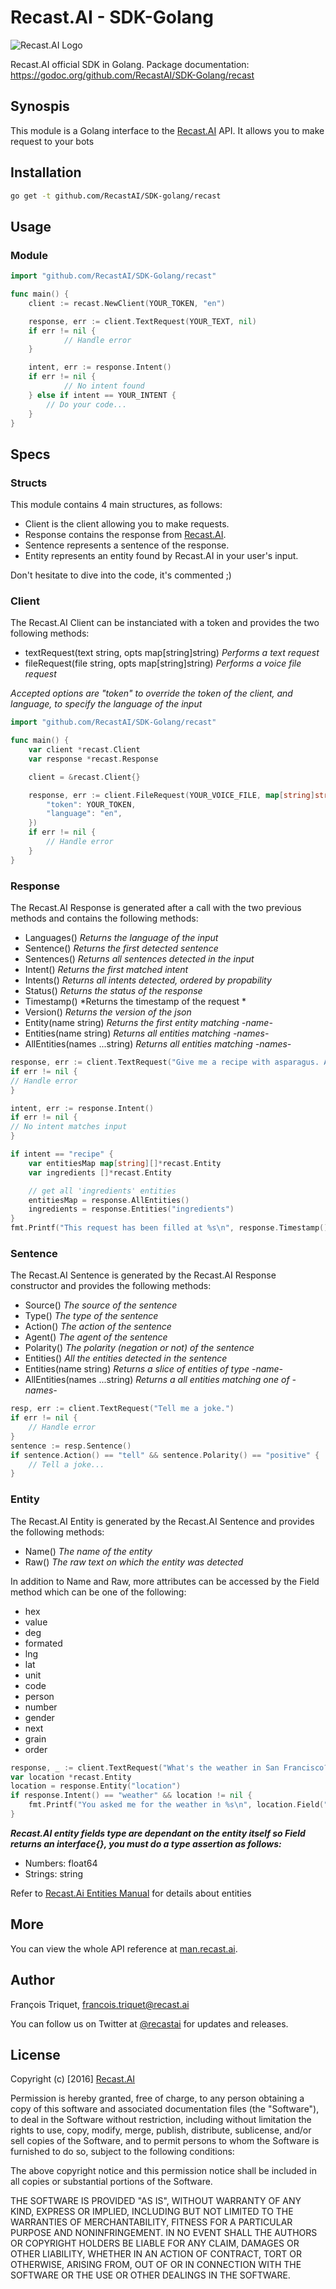 # Recast.AI - SDK-Golang

[logo]: https://github.com/RecastAI/SDK-NodeJs/blob/master/misc/logo-inline.png "Recast.AI"

![Recast.AI Logo][logo]

Recast.AI official SDK in Golang.
Package documentation: https://godoc.org/github.com/RecastAI/SDK-Golang/recast

## Synospis

This module is a Golang interface to the [Recast.AI](https://recast.ai) API. It allows you to make request to your bots

## Installation


```bash
go get -t github.com/RecastAI/SDK-golang/recast
```

## Usage

### Module

```go
import "github.com/RecastAI/SDK-Golang/recast"

func main() {
	client := recast.NewClient(YOUR_TOKEN, "en")

    response, err := client.TextRequest(YOUR_TEXT, nil)
    if err != nil {
            // Handle error
    }

    intent, err := response.Intent()
    if err != nil {
            // No intent found
    } else if intent == YOUR_INTENT {
        // Do your code...
    }
}
```

## Specs

### Structs

This module contains 4 main structures, as follows:

* Client is the client allowing you to make requests.
* Response contains the response from [Recast.AI](https://recast.ai).
* Sentence represents a sentence of the response.
* Entity represents an entity found by Recast.AI in your user's input.

Don't hesitate to dive into the code, it's commented ;)

### Client

The Recast.AI Client can be instanciated with a token and provides the two following methods:

* textRequest(text string, opts map[string]string) *Performs a text request*
* fileRequest(file string, opts map[string]string) *Performs a voice file request*

*Accepted options are "token" to override the token of the client, and language, to specify the language of the input*

```go
import "github.com/RecastAI/SDK-Golang/recast"

func main() {
    var client *recast.Client
    var response *recast.Response

    client = &recast.Client{}

    response, err := client.FileRequest(YOUR_VOICE_FILE, map[string]string {
		"token": YOUR_TOKEN,
		"language": "en",
	})
    if err != nil {
		// Handle error
    }
}
```

### Response

The Recast.AI Response is generated after a call with the two previous methods and contains the following methods:
* Languages() *Returns the language of the input*
* Sentence()  *Returns the first detected sentence*
* Sentences() *Returns all sentences detected in the input*
* Intent()    *Returns the first matched intent*
* Intents() *Returns all intents detected, ordered by propability*
* Status() *Returns the status of the response*
* Timestamp() *Returns the timestamp of the request *
* Version() *Returns the version of the json*
* Entity(name string) *Returns the first entity matching -name-*
* Entities(name string) *Returns all entities matching -names-*
* AllEntities(names ...string) *Returns all entities matching -names-*

```go
response, err := client.TextRequest("Give me a recipe with asparagus. And a recipe with tomatoes.")
if err != nil {
// Handle error
}

intent, err := response.Intent()
if err != nil {
// No intent matches input
}

if intent == "recipe" {
	var entitiesMap map[string][]*recast.Entity
    var ingredients []*recast.Entity

    // get all 'ingredients' entities
    entitiesMap = response.AllEntities()
    ingredients = response.Entities("ingredients")
}
fmt.Printf("This request has been filled at %s\n", response.Timestamp())
```

### Sentence

The Recast.AI Sentence is generated by the Recast.AI Response constructor and provides the following methods:

* Source() *The source of the sentence*
* Type() *The type of the sentence*
* Action() *The action of the sentence*
* Agent() *The agent of the sentence*
* Polarity() *The polarity (negation or not) of the sentence*
* Entities() *All the entities detected in the sentence*
* Entities(name string) *Returns a slice of entities of type -name-*
* AllEntities(names ...string) *Returns a all entities matching one of -names-*

```go
resp, err := client.TextRequest("Tell me a joke.")
if err != nil {
	// Handle error
}
sentence := resp.Sentence()
if sentence.Action() == "tell" && sentence.Polarity() == "positive" {
	// Tell a joke...
}
```

### Entity

The Recast.AI Entity is generated by the Recast.AI Sentence and provides the following methods:

* Name() *The name of the entity*
* Raw() *The raw text on which the entity was detected*

In addition to Name and Raw, more attributes can be accessed by the Field method which can be one of the following:

* hex
* value
* deg
* formated
* lng
* lat
* unit
* code
* person
* number
* gender
* next
* grain
* order

```go
response, _ := client.TextRequest("What's the weather in San Francisco?")
var location *recast.Entity
location = response.Entity("location")
if response.Intent() == "weather" && location != nil {
	fmt.Printf("You asked me for the weather in %s\n", location.Field("formated").(string))
}
```
***Recast.AI entity fields type are dependant on the entity itself so Field returns an interface{}, you must do a type assertion as follows:***
* Numbers: float64
* Strings: string

Refer to [Recast.Ai Entities Manual](https://man.recast.ai/#list-of-entities) for details about entities



## More

You can view the whole API reference at [man.recast.ai](https://man.recast.ai).


## Author

François Triquet, francois.triquet@recast.ai

You can follow us on Twitter at [@recastai](https://twitter.com/recastai) for updates and releases.

## License

Copyright (c) [2016] [Recast.AI](https://recast.ai)

Permission is hereby granted, free of charge, to any person obtaining a copy
of this software and associated documentation files (the "Software"), to deal
in the Software without restriction, including without limitation the rights
to use, copy, modify, merge, publish, distribute, sublicense, and/or sell
copies of the Software, and to permit persons to whom the Software is
furnished to do so, subject to the following conditions:

The above copyright notice and this permission notice shall be included in all
copies or substantial portions of the Software.

THE SOFTWARE IS PROVIDED "AS IS", WITHOUT WARRANTY OF ANY KIND, EXPRESS OR
IMPLIED, INCLUDING BUT NOT LIMITED TO THE WARRANTIES OF MERCHANTABILITY,
FITNESS FOR A PARTICULAR PURPOSE AND NONINFRINGEMENT. IN NO EVENT SHALL THE
AUTHORS OR COPYRIGHT HOLDERS BE LIABLE FOR ANY CLAIM, DAMAGES OR OTHER
LIABILITY, WHETHER IN AN ACTION OF CONTRACT, TORT OR OTHERWISE, ARISING FROM,
OUT OF OR IN CONNECTION WITH THE SOFTWARE OR THE USE OR OTHER DEALINGS IN THE
SOFTWARE.
